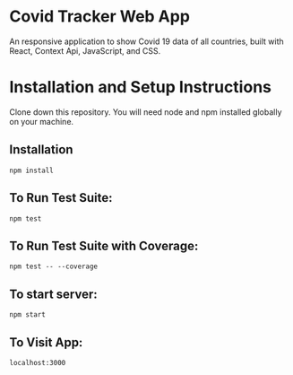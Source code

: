 # Covid Tracker Web App

An responsive application to show Covid 19 data of all countries, built with React, Context Api, JavaScript, and CSS.

# Installation and Setup Instructions

Clone down this repository. You will need node and npm installed globally on your machine.

## Installation

```
npm install
```

## To Run Test Suite:

```
npm test
```

## To Run Test Suite with Coverage:

```
npm test -- --coverage
```

## To start server:

```
npm start
```

## To Visit App:

```
localhost:3000
```
